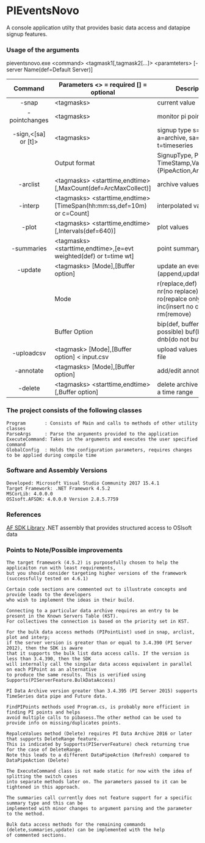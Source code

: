 
# PIEventsNovo
A console application utilty that provides basic data access and datapipe signup features.

### Usage of the arguments 
pieventsnovo.exe \<command\> \<tagmask1\[,tagmask2\[...\]\> \<paramteters\> \[-server Name\(def=Default Server\)\]

|  Command  | Parameters  \<\> = required \[\] = optional | Description|
| :---: | --- | --- |
|-snap | \<tagmasks\> | current value|
|-pointchanges | \<tagmasks\> | monitor pi point changes|
|-sign,<[sa] or [t]> | \<tagmasks\> | signup type s=snapshot, a=archive, sa=both, t=timeseries |
| | Output format | SignupType, PIPoint, TimeStamp,Value, {PipeAction,Arrival time} |
| -arclist | \<tagmasks\> \<starttime,endtime\>\[,MaxCount\(def=ArcMaxCollect\)\] | archive values |
|-interp  | \<tagmasks\> \<starttime,endtime\>\[TimeSpan(hh:mm:ss,def=10m\) or c=Count\] | interpolated values |
|-plot  | \<tagmasks\> \<starttime,endtime\>\[,Intervals\(def=640\)\] | plot values |
|-summaries  | \<tagmasks\> \<starttime,endtime\>,\[e=evt weighted\(def\) or t=time wt\] | point summary data |
| -update   | \<tagmasks\> \[Mode\],\[Buffer option\] | update an event \(append,update,remove\) |
||Mode |r\(replace,def\) i\(insert\) nr\(no replace\) ro\(repalce only\) inc\(insert no comp\) rm\(remove\)|
||Buffer Option |bip\(def, buffer if possible\) buf\(buffer\) dnb\(do not buffer\)|
|-uploadcsv | \<tagmask\> \[Mode\],\[Buffer option\] \< input.csv | upload values from csv file |
|-annotate | \<tagmasks\> \[Mode\],\[Buffer option\] | add/edit annotation|
|-delete | \<tagmasks\> \<starttime,endtime\>\[,Buffer option\] |delete archive data over a time range|

### The project consists of the following classes 
```
Program       : Consists of Main and calls to methods of other utility classes 
ParseArgs     : Parse the arguments provided to the application 
ExecuteCommand: Takes in the arguments and executes the user specified command
GlobalConfig  : Holds the configuration parameters, requires changes to be applied during compile time 
```

### Software and Assembly Versions
```
Developed: Microsoft Visual Studio Community 2017 15.4.1
Target Framework: .NET Framework 4.5.2
MSCorLib: 4.0.0.0
OSIsoft.AFSDK: 4.0.0.0 Version 2.8.5.7759
```
### References
[AF SDK  Library](https://techsupport.osisoft.com/Documentation/PI-AF-SDK/html/1a02af4c-1bec-4804-a9ef-3c7300f5e2fc.htm) .NET assembly that provides structured access to OSIsoft data

### Points to Note/Possible improvements
```
The target framework (4.5.2) is purposefully chosen to help the applicaiton run with least requirements, 
but you should consider targeting higher versions of the framework (successfully tested on 4.6.1)

Certain code sections are commented out to illustrate concepts and provide leads to the developers
who wish to implement the ideas in their build.

Connecting to a particular data archive requires an entry to be present in the Known Servers Table (KST). 
For collectives the connection is based on the priority set in KST. 

For the bulk data access methods (PIPointList) used in snap, arclist, plot and interp;
if the server version is greater than or equal to 3.4.390 (PI Server 2012), then the SDK is aware 
that it supports the bulk list data access calls. If the version is less than 3.4.390, then the SDK
will internally call the singular data access equivalent in parallel on each PIPoint as an alternative
to produce the same results. This is verified using Supports(PIServerFeature.BulkDataAccess)

PI Data Archive version greater than 3.4.395 (PI Server 2015) supports TimeSeries data pipe and Future data.

FindPIPoints methods used Program.cs, is probably more efficient in finding PI points and helps 
avoid multiple calls to pibasess.The other method can be used to provide info on missing/duplicates points.

RepalceValues method (Delete) requires PI Data Archive 2016 or later that supports DeleteRange feature. 
This is indicated by Supports(PIServerFeature) check returning true for the case of DeleteRange.
Note this leads to a different DataPipeAction (Refresh) compared to DataPipeAction (Delete)

The ExecuteCommand class is not made static for now with the idea of splitting the switch cases 
into separate methods later on. The parameters passed to it can be tightened in this approach. 

The summaries call currently does not feature support for a specific summary type and this can be 
implemented with minor changes to argument parsing and the parameter to the method. 

Bulk data access methods for the remaining commands (delete,summaries,update) can be implemented with the help 
of commented sections.  
```

